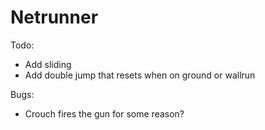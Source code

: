 # Netrunner

Todo:

- Add sliding
- Add double jump that resets when on ground or wallrun

Bugs:

- Crouch fires the gun for some reason?
